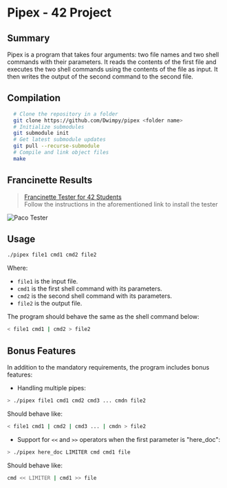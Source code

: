 Pipex - 42 Project
===========================

Summary
-------

Pipex is a program that takes four arguments: two file names and two shell commands with their parameters. It reads the contents of the first file and executes the two shell commands using the contents of the file as input. It then writes the output of the second command to the second file.

Compilation
-----------
```bash
  # Clone the repository in a folder
  git clone https://github.com/Dwimpy/pipex <folder name>
  # Initialize submodules
  git submodule init
  # Get latest submodule updates
  git pull --recurse-submodule
  # Compile and link object files
  make
```

Francinette Results
-------------------
>[Francinette Tester for 42 Students](https://github.com/xicodomingues/francinette) \
> Follow the instructions in the aforementioned link to install the tester

![Paco Tester](https://i.imgur.com/T59gYH5.png)

Usage
-----

```bash
./pipex file1 cmd1 cmd2 file2
```
Where:

*   `file1` is the input file.
*   `cmd1` is the first shell command with its parameters.
*   `cmd2` is the second shell command with its parameters.
*   `file2` is the output file.

The program should behave the same as the shell command below:

```bash
< file1 cmd1 | cmd2 > file2
```
Bonus Features
--------------

In addition to the mandatory requirements, the program includes bonus features:

*   Handling multiple pipes:

```bash
> ./pipex file1 cmd1 cmd2 cmd3 ... cmdn file2
```
Should behave like:

```bash
< file1 cmd1 | cmd2 | cmd3 ... | cmdn > file2
```
*   Support for `<<` and `>>` operators when the first parameter is "here\_doc":

```bash
> ./pipex here_doc LIMITER cmd cmd1 file
```
Should behave like:

```bash
cmd << LIMITER | cmd1 >> file
```
